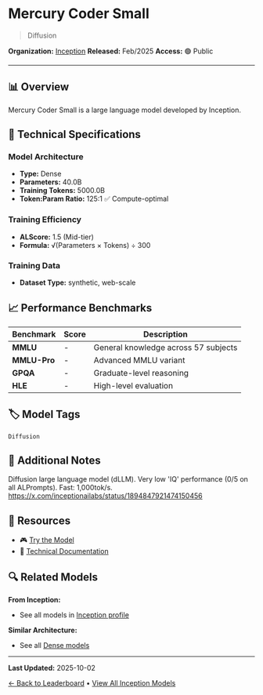 # Mercury Coder Small

> Diffusion

**Organization:** [Inception](../../labs/inception.md)
**Released:** Feb/2025
**Access:** 🟢 Public

---

## 📊 Overview

Mercury Coder Small is a large language model developed by Inception.

## 🔧 Technical Specifications

### Model Architecture
- **Type:** Dense
- **Parameters:** 40.0B
- **Training Tokens:** 5000.0B
- **Token:Param Ratio:** 125:1 ✅ Compute-optimal

### Training Efficiency
- **ALScore:** 1.5 (Mid-tier)
- **Formula:** √(Parameters × Tokens) ÷ 300

### Training Data
- **Dataset Type:** synthetic, web-scale

## 📈 Performance Benchmarks

| Benchmark | Score | Description |
|-----------|-------|-------------|
| **MMLU** | - | General knowledge across 57 subjects |
| **MMLU-Pro** | - | Advanced MMLU variant |
| **GPQA** | - | Graduate-level reasoning |
| **HLE** | - | High-level evaluation |

## 🏷️ Model Tags

`Diffusion`

## 📝 Additional Notes

Diffusion large language model (dLLM). Very low 'IQ' performance (0/5 on all ALPrompts). Fast: 1,000tok/s. https://x.com/inceptionailabs/status/1894847921474150456

## 🔗 Resources

- 🎮 [Try the Model](https://chat.inceptionlabs.ai/)
- 📄 [Technical Documentation](https://www.inceptionlabs.ai/news)

## 🔍 Related Models

**From Inception:**
- See all models in [Inception profile](../../labs/inception.md)

**Similar Architecture:**
- See all [Dense models](../../architectures/dense.md)

---

**Last Updated:** 2025-10-02

[← Back to Leaderboard](../../README.md) • [View All Inception Models](../../labs/inception.md)
